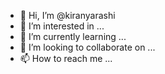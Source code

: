 - 👋 Hi, I’m @kiranyarashi
- 👀 I’m interested in ...
- 🌱 I’m currently learning ...
- 💞️ I’m looking to collaborate on ...
- 📫 How to reach me ...

<!---
kiranyarashi/kiranyarashi is a ✨ special ✨ repository because its `README.md` (this file) appears on your GitHub profile.
You can click the Preview link to take a look at your changes.
--->
